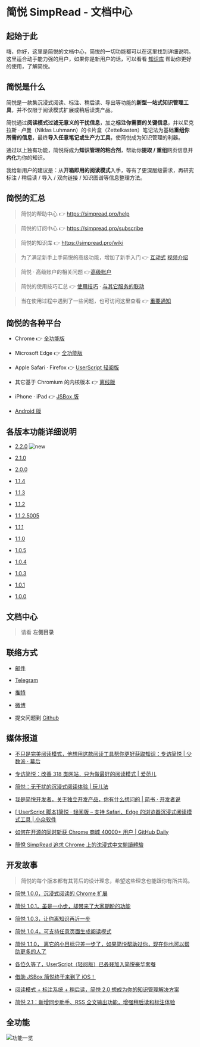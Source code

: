 简悦 SimpRead - 文档中心
=======

起始于此
---

嗨，你好，这里是简悦的文档中心，简悦的一切功能都可以在这里找到详细说明。这里适合动手能力强的用户，如果你是新用户的话，可以看看 [知识库](https://simpread.pro/wiki) 帮助你更好的使用，了解简悦。

简悦是什么
---

简悦是一款集沉浸式阅读、标注、稍后读、导出等功能的**新型一站式知识管理工具**，并不仅限于阅读模式扩展或稍后读类产品。

简悦通过**阅读模式过滤无意义的干扰信息**，加之**标注你需要的关键信息**，并以尼克拉斯 · 卢曼（Niklas Luhmann）的卡片盒（Zettelkasten）笔记法为基础**重组你所需的信息**，最终**导入任意笔记或生产力工具**，使简悦成为知识管理的利器。

通过以上独有功能，简悦将成为**知识管理的粘合剂**，帮助你**提取 / 重组**网页信息并**内化**为你的知识。

我给新用户的建议是：从**开箱即用的阅读模式**入手，等有了更深层级需求，再研究标注 / 稍后读 / 导入 / 双向链接 / 知识图谱等信息整理方法。


简悦的汇总
---

> 简悦的帮助中心 👉 https://simpread.pro/help

> 简悦的订阅中心 👉 https://simpread.pro/subscribe

> 简悦的知识库 👉 https://simpread.pro/wiki

> 为了满足新手上手简悦的高级功能，增加了新手入门 👉 [互动式](http://ksria.com/simpread/guide/) [视频介绍](https://www.bilibili.com/video/BV1JA411L7Ev)

> 简悦 · 高级账户的相关问题 👉[高级账户]([https://github.com/Kenshin/simpread/discussions/categories/高级账户)

> 简悦的使用技巧汇总 👉 [使用技巧](https://github.com/Kenshin/simpread/discussions/categories/使用技巧) · [与其它服务的联动](https://github.com/Kenshin/simpread/discussions/categories/服务)

> 当在使用过程中遇到了一些问题，也可访问这里查看 👉 [重要通知](https://github.com/Kenshin/simpread/discussions/categories/重要通知)


简悦的各种平台
---

- Chrome  👉 [全功能版](https://chrome.google.com/webstore/detail/simpread-reader-view/ijllcpnolfcooahcekpamkbidhejabll)

- Microsoft Edge 👉 [全功能版](https://microsoftedge.microsoft.com/addons/detail/clgdhlhfiocphghdkdbgdlmfaafccfmc)

- Apple Safari · Firefox 👉  [UserScript 轻阅版](http://ksria.com/simpread/#lite)

- 其它基于 Chromium 的内核版本 👉 [离线版](http://ksria.com/simpread/#downloads)

- iPhone   ·  iPad  👉 [JSBox 版](JSBox)

- [Android 版](Android)

各版本功能详细说明
---

- [2.2.0](http://ksria.com/simpread/welcome/version_2.2.0.html) ![new](https://s1.ax1x.com/2020/08/20/d8MxL8.png)

- [2.1.0](http://ksria.com/simpread/welcome/version_2.1.0.html)

- [2.0.0](http://ksria.com/simpread/welcome/version_2.0.0.html)

- [1.1.4](http://ksria.com/simpread/welcome/version_1.1.4.html)

- [1.1.3](http://ksria.com/simpread/welcome/version_1.1.3.html)

- [1.1.2](http://ksria.com/simpread/welcome/version_1.1.2.html)

- [1.1.2.5005](http://ksria.com/simpread/welcome/version_1.1.2.5005.html)

- [1.1.1](http://ksria.com/simpread/welcome/version_1.1.1html)

- [1.1.0](http://ksria.com/simpread/welcome/version_1.1.0.html)

- [1.0.5](http://ksria.com/simpread/welcome/version_1.0.5.html)

- [1.0.4](http://ksria.com/simpread/welcome/version_1.0.4.html)

- [1.0.3](http://ksria.com/simpread/changelog.html#1.0.3)

- [1.0.1](http://ksria.com/simpread/changelog.html#1.0.1)

- [1.0.0](http://ksria.com/simpread/changelog.html#1.0.0)


文档中心
---

> 请看 **左侧目录**

联络方式
---

- [邮件](kenshin@ksria.com)

- [Telegram](https://t.me/simpread)

- [推特](https://twitter.com/wanglei001)

- [微博](http://weibo.com/23784148)

- 提交问题到 [Github](https://github.com/Kenshin/simpread/issues/new)

媒体报道
---

- [不只是完美阅读模式，他想用这款阅读工具帮你更好获取知识：专访简悦 | 少数派 · 幕后](https://sspai.com/post/52492)

- [专访简悦：改善 318 类网站，只为做最好的阅读模式 | 爱范儿](https://www.ifanr.com/app/1240289)

- [简悦：无干扰的沉浸式阅读体验 | 玩儿法](https://www.waerfa.com/simpread-review)

- [我是简悦开发者，关于独立开发产品，你有什么想问的 | 简书 · 开发者说](https://www.jianshu.com/p/d09d266de39e)

- [[ UserScript 脚本]简悦 · 轻阅版 – 支持 Safari、Edge 的浏览器沉浸式阅读模式工具 | 小众软件](https://www.appinn.com/simpread-lite/)

- [如何在开源的同时斩获 Chrome 商城 40000+ 用户 | GitHub Daily](https://zhuanlan.zhihu.com/p/60222691)

- [簡悅 SimpRead 追求 Chrome 上的沈浸式中文閱讀體驗](https://www.playpcesor.com/2017/06/simpread-chrome.html)


开发故事
---

> 简悦的每个版本都有其背后的设计理念，希望这些理念也能跟你有所共鸣。

- [简悦 1.0.0，沉浸式阅读的 Chrome 扩展](https://sspai.com/post/39491)

- [简悦 1.0.1，虽是一小步，却带来了大家期盼的功能](https://sspai.com/post/39831)

- [简悦 1.0.3，让你离知识再近一步](https://sspai.com/post/40754)

- [简悦 1.0.4，可支持任意页面生成阅读模式](https://sspai.com/post/41454)

- [简悦 1.1.0， 离它的小目标只差一步了，如果简悦帮助过你，现在你也可以帮助更多的人了](http://kenshin.wang/blog/#/posts/8)

- [各位久等了，UserScript（轻阅版）已叒叕加入简悦豪华套餐](http://kenshin.wang/blog/#/posts/10)

- [借助 JSBox 简悦终于来到了 iOS！](http://kenshin.wang/blog/#/posts/11)

- [阅读模式 + 标注系统 + 稍后读，简悦 2.0 想成为你的知识管理解决方案](https://sspai.com/post/61996)

- [简悦 2.1：新增同步助手、RSS 全文输出功能，增强稍后读和标注体验](https://sspai.com/post/63717)


全功能
---

![功能一览](http://sr.ksria.cn/feature%202.1.0.png)

